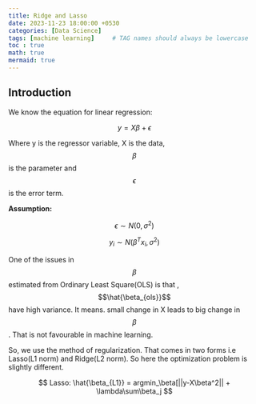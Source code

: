 ```yaml
---
title: Ridge and Lasso
date: 2023-11-23 18:00:00 +0530
categories: [Data Science]
tags: [machine learning]     # TAG names should always be lowercase
toc : true
math: true
mermaid: true
---
```


## Introduction

We know the equation for linear regression:

$$
y = X\beta + \epsilon
$$

Where y is the regressor variable, X is the data, $$ \beta $$ is the parameter and $$ \epsilon $$ is the error term.

**Assumption:**

$$
\epsilon \sim N(0, \sigma^2)
$$

$$
y_i \sim N(\beta^T x_i, \sigma^2)
$$

One of the issues in $$ \beta $$ estimated from Ordinary Least Square(OLS) is that , $$\hat{\beta_{ols}}$$ have high variance. It means. small change in X leads to big change in $$\beta$$ . That is not favourable in machine learning.

So, we use the method of regularization. That comes in two forms i.e Lasso(L1 norm) and Ridge(L2 norm). So here the optimization problem is slightly different.

$$
Lasso:   \hat{\beta_{L1}} = argmin_\beta[||y-X\beta^2|| + \lambda\sum\beta_j
$$





